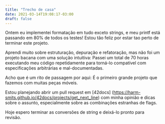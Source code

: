 ```yaml
---
title: "Trecho de casa"
date: 2021-03-14T19:08:17-03:00
draft: false
---
```


Ontem eu implementei formatação em tudo exceto strings,
e meu printf está passando em 80% de todos os testes!
Estou tão feliz por estar tao perto de terminar este projeto.

Aprendi muito sobre estruturação, depuração e refatoração,
mas não foi um projeto bacana com uma solução intuitiva:
Passei um total de 70 horas executando meu código repetidamente
para torná-lo compatível com especificações arbitrárias e mal-documentadas.

Acho que é um rito de passagem por aqui:
É o primeiro grande projeto que fazemos com muitas peças móveis.

Estou planejando abrir um pull request em
[42docs] (https://harm-smits.github.io/42docs/projects/get_next_line)
com minha opinião e dicas sobre o assunto,
especialmente sobre as combinações estranhas de flags.

Hoje espero terminar as conversões de string e deixá-lo pronto para revisão.
